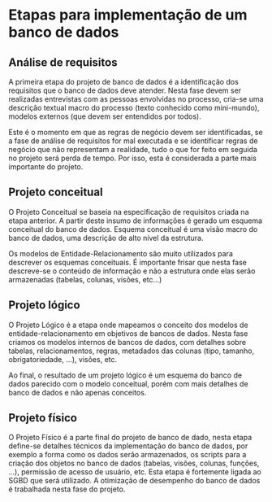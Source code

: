 # Etapas para implementação de um banco de dados
## Análise de requisitos
A primeira etapa do projeto de banco de dados é a identificação dos requisitos que o banco de dados deve atender. Nesta fase devem ser realizadas entrevistas com as pessoas envolvidas no processo, cria-se uma descrição textual macro do processo (texto conhecido como mini-mundo), modelos externos (que devem ser entendidos por todos).

Este é o momento em que as regras de negócio devem ser identificadas, se a fase de análise de requisitos for mal executada e se identificar regras de negócio que não representam a realidade, tudo o que for feito em seguida no projeto será perda de tempo. Por isso, esta é considerada a parte mais importante do projeto.

## Projeto conceitual
O Projeto Conceitual se baseia na especificação de requisitos criada na etapa anterior. A partir deste insumo de informações é gerado um esquema conceitual do banco de dados. Esquema conceitual é uma visão macro do banco de dados, uma descrição de alto nível da estrutura.

Os modelos de Entidade-Relacionamento são muito utilizados para descrever os esquemas conceituais. É importante frisar que nesta fase descreve-se o conteúdo de informação e não a estrutura onde elas serão armazenadas (tabelas, colunas, visões, etc...)

## Projeto lógico

O Projeto Lógico é a etapa onde mapeamos o conceito dos modelos de entidade-relacionamento em objetivos de bancos de dados. Nesta fase criamos os modelos internos de bancos de dados, com detalhes sobre tabelas, relacionamentos, regras, metadados das colunas (tipo, tamanho, obrigatoriedade, ...), visões, etc.

Ao final, o resultado de um projeto lógico é um esquema do banco de dados parecido com o modelo conceitual, porém com mais detalhes de banco de dados e não apenas conceitos.

## Projeto físico

O Projeto Físico é a parte final do projeto de banco de dado, nesta etapa define-se detalhes técnicos da implementação do banco de dados, por exemplo a forma como os dados serão armazenados, os scripts para a criação dos objetos no banco de dados (tabelas, visões, colunas, funções, ...), permissão de acesso de usuário, etc. Esta etapa é fortemente ligada ao SGBD que será utilizado. A otimização de desempenho do banco de dados é trabalhada nesta fase do projeto.

